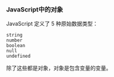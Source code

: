 ### JavaScript中的对象

JavaScript 定义了 5 种原始数据类型：

    string
    number
    boolean
    null
    undefined

除了这些都是对象，对象是包含变量的变量。
